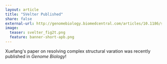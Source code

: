 ```yaml
---
layout: article 
title: "SVelter Published"
share: false
external-url: http://genomebiology.biomedcentral.com/articles/10.1186/s13059-016-0993-1
image:
  teaser: svelter_fig2t.png
  feature: banner-short-apb.png
---
```

Xuefang's paper on resolving complex structural varation was recently published in <i>Genome Biology</i>!
